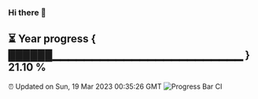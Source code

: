 ### Hi there 👋
⏳ Year progress { ██████▁▁▁▁▁▁▁▁▁▁▁▁▁▁▁▁▁▁▁▁▁▁▁▁ } 21.10 %
---
⏰ Updated on Sun, 19 Mar 2023 00:35:26 GMT
![Progress Bar CI](https://github.com/Moyi321/Moyi321/workflows/Progress%20Bar%20CI/badge.svg)
